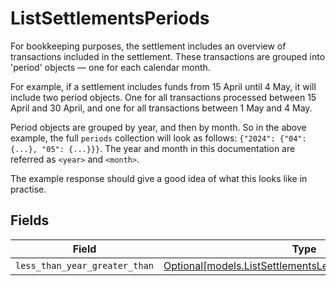 # ListSettlementsPeriods

For bookkeeping purposes, the settlement includes an overview of transactions included in the settlement. These
transactions are grouped into 'period' objects — one for each calendar month.

For example, if a settlement includes funds from 15 April until 4 May, it will include two period objects. One for
all transactions processed between 15 April and 30 April, and one for all transactions between 1 May and 4 May.

Period objects are grouped by year, and then by month. So in the above example, the full `periods` collection will
look as follows: `{"2024": {"04": {...}, "05": {...}}}`. The year and month in this documentation are referred as `<year>` and `<month>`.

The example response should give a good idea of what this looks like in practise.


## Fields

| Field                                                                                                          | Type                                                                                                           | Required                                                                                                       | Description                                                                                                    |
| -------------------------------------------------------------------------------------------------------------- | -------------------------------------------------------------------------------------------------------------- | -------------------------------------------------------------------------------------------------------------- | -------------------------------------------------------------------------------------------------------------- |
| `less_than_year_greater_than`                                                                                  | [Optional[models.ListSettlementsLessThanYearGreaterThan]](../models/listsettlementslessthanyeargreaterthan.md) | :heavy_minus_sign:                                                                                             | N/A                                                                                                            |